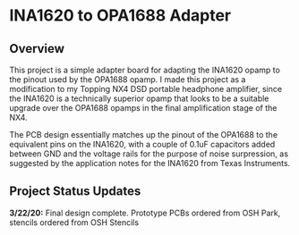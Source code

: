 # INA1620 to OPA1688 Adapter
## Overview
This project is a simple adapter board for adapting the INA1620 opamp to the pinout used by the OPA1688 opamp. I made this project as a modification to my Topping NX4 DSD portable headphone amplifier, since the INA1620 is a technically superior opamp that looks to be a suitable upgrade over the OPA1688 opamps in the final amplification stage of the NX4. 

The PCB design essentially matches up the pinout of the OPA1688 to the equivalent pins on the INA1620, with a couple of 0.1uF capacitors added between GND and the voltage rails for the purpose of noise surpression, as suggested by the application notes for the INA1620 from Texas Instruments.
## Project Status Updates
**3/22/20:** Final design complete. Prototype PCBs ordered from OSH Park, stencils ordered from OSH Stencils
